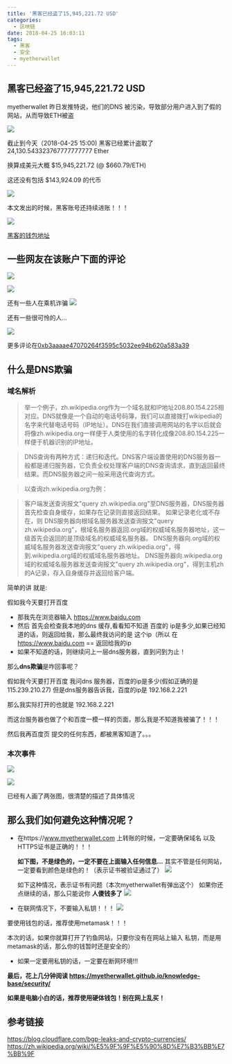 ```yaml
---
title: '黑客已经盗了15,945,221.72 USD'
categories:
  - 区块链
date: 2018-04-25 16:03:11
tags:
  - 黑客
  - 安全
  - myetherwallet
---
```


## 黑客已经盗了15,945,221.72 USD


myetherwallet 昨日发推特说，他们的DNS 被污染，导致部分用户进入到了假的 网站，从而导致ETH被盗

![](http://ww1.sinaimg.cn/large/cfc08357gy1fqox4nbpl4j20yy0lq0xl.jpg)

截止到今天（2018-04-25 15:00) 黑客已经累计盗取了24,130.543323767777777777 Ether

换算成美元大概 $15,945,221.72 (@ $660.79/ETH)

这还没有包括 $143,924.09 的代币

![](http://ww1.sinaimg.cn/large/cfc08357gy1fqox8zeu82j20r40p0ju6.jpg)

本文发出的时候，黑客账号还持续进账！！！

![](http://ww1.sinaimg.cn/large/cfc08357gy1fqox5i91o0j21xq18itqh.jpg)

 [黑客的钱包地址](https://etherscan.io/address/0xb3aaaae47070264f3595c5032ee94b620a583a39)
 
## 一些网友在该账户下面的评论
 
 ![](http://ww1.sinaimg.cn/large/cfc08357gy1fqoxb4i56hj21we0tugtm.jpg)
 
 
 ![](http://ww1.sinaimg.cn/large/cfc08357gy1fqoxc5pb13j21we0ocwml.jpg)
 
 还有一些人在乘机诈骗
 ![](http://ww1.sinaimg.cn/large/cfc08357gy1fqoxe3ykbpj21ww0emwil.jpg)
 
 还有一些很可怜的人...
 
 ![](http://ww1.sinaimg.cn/large/cfc08357gy1fqoxejlpp1j215606iq46.jpg)
 
 更多评论在[0xb3aaaae47070264f3595c5032ee94b620a583a39](https://etherscan.io/address/0xb3aaaae47070264f3595c5032ee94b620a583a39#comments)
 
## 什么是DNS欺骗

### 域名解析
> 举一个例子，zh.wikipedia.org作为一个域名就和IP地址208.80.154.225相对应。DNS就像是一个自动的电话号码簿，我们可以直接拨打wikipedia的名字来代替电话号码（IP地址）。DNS在我们直接调用网站的名字以后就会将像zh.wikipedia.org一样便于人类使用的名字转化成像208.80.154.225一样便于机器识别的IP地址。

> DNS查询有两种方式：递归和迭代。DNS客户端设置使用的DNS服务器一般都是递归服务器，它负责全权处理客户端的DNS查询请求，直到返回最终结果。而DNS服务器之间一般采用迭代查询方式。

> 以查询zh.wikipedia.org为例：

> 客户端发送查询报文"query zh.wikipedia.org"至DNS服务器，DNS服务器首先检查自身缓存，如果存在记录则直接返回结果。
> 如果记录老化或不存在，则
> DNS服务器向根域名服务器发送查询报文"query zh.wikipedia.org"，根域名服务器返回.org域的权威域名服务器地址，这一级首先会返回的是顶级域名的权威域名服务器。
DNS服务器向.org域的权威域名服务器发送查询报文"query zh.wikipedia.org"，得到.wikipedia.org域的权威域名服务器地址。
DNS服务器向.wikipedia.org域的权威域名服务器发送查询报文"query zh.wikipedia.org"，得到主机zh的A记录，存入自身缓存并返回给客户端。

简单的讲 就是:

假如我今天要打开百度

- 那我先在浏览器输入 https://www.baidu.com
- 然后 首先会检查我本地的dns 缓存,看看知不知道 百度的 ip是多少,如果已经知道的话，则返回给我，那么最终我访问的是 这个ip（所以 在 https://www.baidu.com == 返回给我的ip 
- 如果不知道的话，则继续问上一层dns服务器，直到问到为止！

那么**dns欺骗**是咋回事呢？

假如我今天要打开百度
我问dns 服务器，百度的ip是多少(假如正确的是 115.239.210.27)
但是dns服务器告诉我，百度的ip是 192.168.2.221

那么我实际打开的也就是 192.168.2.221

而这台服务器也做了个和百度一模一样的页面，那么我是不知道我被骗了！！！

然后我再百度页 提交的任何东西，都被黑客知道了。。。


### 本次事件


![](https://blog.cloudflare.com/content/images/2018/04/Slide1.png)

![](https://blog.cloudflare.com/content/images/2018/04/Slide2.png)

已经有人画了两张图，很清楚的描述了具体情况

## 那么我们如何避免这种情况呢？

- 在https://www.myetherwallet.com 上转账的时候，一定要确保域名 以及HTTPS证书是正确的！！！

	**如下图，不是绿色的，一定不要在上面输入任何信息...**
	其实不管是任何网站，一定要看到颜色是绿色的！（表示证书被验证通过了）
	![](http://ww1.sinaimg.cn/large/cfc08357gy1fqoy8u5c4mj20vc036758.jpg)
	
	如下这种情况，表示证书有问题（本次myetherwallet有弹出这个）
	如果你还点继续的话，那么只能说你 **人傻钱多了**
	![](https://blog.cloudflare.com/content/images/2018/04/Screen-Shot-2018-04-24-at-1.55.12-PM.png)
	
- 在联网情况下，不要输入私钥！！！
![](http://ww1.sinaimg.cn/large/cfc08357gy1fqoyioozdkj225e0rwdnn.jpg)

要使用钱包的话，推荐使用metamask！！！

本次的话，如果你就算打开了钓鱼网站，只要你没有在网站上输入 私钥，而是用metamask的话，那么你的钱暂时还是安全的）

- 如果一定要用私钥的话，一定要在断网环境!!!

**最后，花上几分钟阅读 https://myetherwallet.github.io/knowledge-base/security/**

**如果是电脑小白的话，推荐使用硬体钱包！别在网上乱买！**


## 参考链接
https://blog.cloudflare.com/bgp-leaks-and-crypto-currencies/
https://zh.wikipedia.org/wiki/%E5%9F%9F%E5%90%8D%E7%B3%BB%E7%BB%9F




 
 
